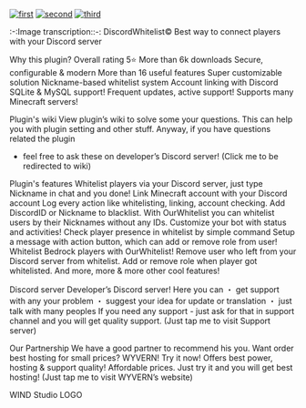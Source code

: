 [![first](https://i.imgur.com/4hajuPr.png)](https://windstudio.gitbook.io/discordwhitelist)
[![second](https://i.imgur.com/cI9A3s3.png)](https://discord.gg/XMGprbGtgR)
[![third](https://i.imgur.com/BDebAPp.png)](https://billing.wyvern.host/aff.php?aff=77)

:-:Image transcription::-:
DiscordWhitelist©
Best way to connect players with your Discord server

Why this plugin?
Overall rating 5⭐
More than 6k downloads
Secure, configurable & modern
More than 16 useful features
Super customizable solution
Nickname-based whitelist system
Account linking with Discord
SQLite & MySQL support!
Frequent updates, active support!
Supports many Minecraft servers!

Plugin's wiki
View plugin’s wiki to solve some your questions.
This can help you with plugin setting and other stuff.
Anyway, if you have questions related the plugin
 - feel free to ask these on developer’s Discord server!
(Click me to be redirected to wiki)

Plugin's features
Whitelist players via your Discord server, just
type Nickname in chat and you done!
Link Minecraft account with your Discord account
Log every action like whitelisting, linking, account checking.
Add DiscordID or Nickname to blacklist.
With OurWhitelist you can whitelist users by their Nicknames without any IDs.
Customize your bot with status and activities!
Check player presence in whitelist by simple command
Setup a message with action button, which can add or
remove role from user!
Whitelist Bedrock players with OurWhitelist!
Remove user who left from your Discord server from whitelist.
Add or remove role when player got whitelisted.
And more, more & more other cool features!

Discord server
Developer’s Discord server! Here you can
・ get support with any your problem
・ suggest your idea for update or translation
・ just talk with many peoples
If you need any support - just ask for that in support
 channel and you will get quality support.
(Just tap me to visit Support server)

Our Partnership
We have a good partner to recommend his you.
Want order best hosting for small prices?
WYVERN! Try it now! Offers best power,
hosting & support quality! Affordable prices.
Just try it and you will get best hosting!
(Just tap me to visit WYVERN’s website)

WIND Studio LOGO
